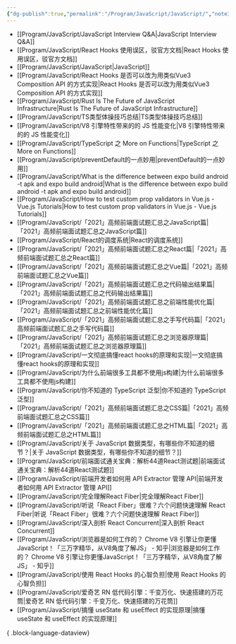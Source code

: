 ```yaml
---
{"dg-publish":true,"permalink":"/Program/JavaScript/JavaScript/","noteIcon":""}
---
```


- [[Program/JavaScript/JavaScript Interview Q&A\|JavaScript Interview Q&A]]
- [[Program/JavaScript/React Hooks 使用误区，驳官方文档\|React Hooks 使用误区，驳官方文档]]
- [[Program/JavaScript/JavaScript\|JavaScript]]
- [[Program/JavaScript/React Hooks 是否可以改为用类似Vue3 Composition API 的方式实现\|React Hooks 是否可以改为用类似Vue3 Composition API 的方式实现]]
- [[Program/JavaScript/Rust Is The Future of JavaScript Infrastructure\|Rust Is The Future of JavaScript Infrastructure]]
- [[Program/JavaScript/TS类型体操技巧总结\|TS类型体操技巧总结]]
- [[Program/JavaScript/V8 引擎特性带来的的 JS 性能变化\|V8 引擎特性带来的的 JS 性能变化]]
- [[Program/JavaScript/TypeScript 之 More on Functions\|TypeScript 之 More on Functions]]
- [[Program/JavaScript/preventDefault的一点妙用\|preventDefault的一点妙用]]
- [[Program/JavaScript/What is the difference between expo build android -t apk and expo build android\|What is the difference between expo build android -t apk and expo build android]]
- [[Program/JavaScript/How to test custom prop validators in Vue.js - Vue.js Tutorials\|How to test custom prop validators in Vue.js - Vue.js Tutorials]]
- [[Program/JavaScript/「2021」高频前端面试题汇总之JavaScript篇\|「2021」高频前端面试题汇总之JavaScript篇]]
- [[Program/JavaScript/React的调度系统\|React的调度系统]]
- [[Program/JavaScript/「2021」高频前端面试题汇总之React篇\|「2021」高频前端面试题汇总之React篇]]
- [[Program/JavaScript/「2021」高频前端面试题汇总之Vue篇\|「2021」高频前端面试题汇总之Vue篇]]
- [[Program/JavaScript/「2021」高频前端面试题汇总之代码输出结果篇\|「2021」高频前端面试题汇总之代码输出结果篇]]
- [[Program/JavaScript/「2021」高频前端面试题汇总之前端性能优化篇\|「2021」高频前端面试题汇总之前端性能优化篇]]
- [[Program/JavaScript/「2021」高频前端面试题汇总之手写代码篇\|「2021」高频前端面试题汇总之手写代码篇]]
- [[Program/JavaScript/「2021」高频前端面试题汇总之浏览器原理篇\|「2021」高频前端面试题汇总之浏览器原理篇]]
- [[Program/JavaScript/一文彻底搞懂react hooks的原理和实现\|一文彻底搞懂react hooks的原理和实现]]
- [[Program/JavaScript/为什么前端很多工具都不使用js构建\|为什么前端很多工具都不使用js构建]]
- [[Program/JavaScript/你不知道的 TypeScript 泛型\|你不知道的 TypeScript 泛型]]
- [[Program/JavaScript/「2021」高频前端面试题汇总之CSS篇\|「2021」高频前端面试题汇总之CSS篇]]
- [[Program/JavaScript/「2021」高频前端面试题汇总之HTML篇\|「2021」高频前端面试题汇总之HTML篇]]
- [[Program/JavaScript/关于 JavaScript 数据类型，有哪些你不知道的细节？\|关于 JavaScript 数据类型，有哪些你不知道的细节？]]
- [[Program/JavaScript/前端面试通关宝典：解析44道React测试题\|前端面试通关宝典：解析44道React测试题]]
- [[Program/JavaScript/前端开发者如何用 API Extractor 管理 API\|前端开发者如何用 API Extractor 管理 API]]
- [[Program/JavaScript/完全理解React Fiber\|完全理解React Fiber]]
- [[Program/JavaScript/听说「React Fiber」很难？六个问题快速理解 React Fiber\|听说「React Fiber」很难？六个问题快速理解 React Fiber]]
- [[Program/JavaScript/深入剖析 React Concurrent\|深入剖析 React Concurrent]]
- [[Program/JavaScript/浏览器是如何工作的？ Chrome V8 引擎让你更懂JavaScript！「三万字精华，从V8角度了解JS」 - 知乎\|浏览器是如何工作的？ Chrome V8 引擎让你更懂JavaScript！「三万字精华，从V8角度了解JS」 - 知乎]]
- [[Program/JavaScript/使用 React Hooks 的心智负担\|使用 React Hooks 的心智负担]]
- [[Program/JavaScript/爱奇艺 RN 低代码引擎：千变万化、快速搭建的万花筒\|爱奇艺 RN 低代码引擎：千变万化、快速搭建的万花筒]]
- [[Program/JavaScript/搞懂 useState 和 useEffect 的实现原理\|搞懂 useState 和 useEffect 的实现原理]]

{ .block-language-dataview}